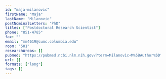 ```yaml
---
id: "maja-milanovic"
firstName: "Maja"
lastName: "Milanovic"
postNominalLetters: "PhD"
titles: ["Postdoctoral Research Scientist"]
phone: "851-4785"
fax: ""
email: "mm4619@cumc.columbia.edu"
room: "501"
researchAreas: []
pubmed: "https://pubmed.ncbi.nlm.nih.gov/?term=Milanovic+M%5BAuthor%5D"
url: []
formats: ["long"]
tags: []
---
```

